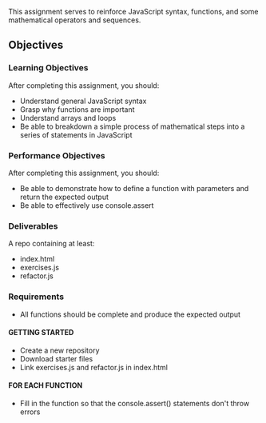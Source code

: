 This assignment serves to reinforce JavaScript syntax, functions, and some mathematical operators and sequences.

## Objectives

### Learning Objectives

After completing this assignment, you should:

* Understand general JavaScript syntax
* Grasp why functions are important
* Understand arrays and loops
* Be able to breakdown a simple process of mathematical steps into a series of statements in JavaScript

### Performance Objectives

After completing this assignment, you should:

* Be able to demonstrate how to define a function with parameters and return the expected output
* Be able to effectively use console.assert

### Deliverables

A repo containing at least:

* index.html
* exercises.js
* refactor.js

### Requirements

* All functions should be complete and produce the expected output

#### GETTING STARTED

* Create a new repository
* Download starter files
* Link exercises.js and refactor.js in index.html

#### FOR EACH FUNCTION

* Fill in the function so that the console.assert() statements don't throw errors









